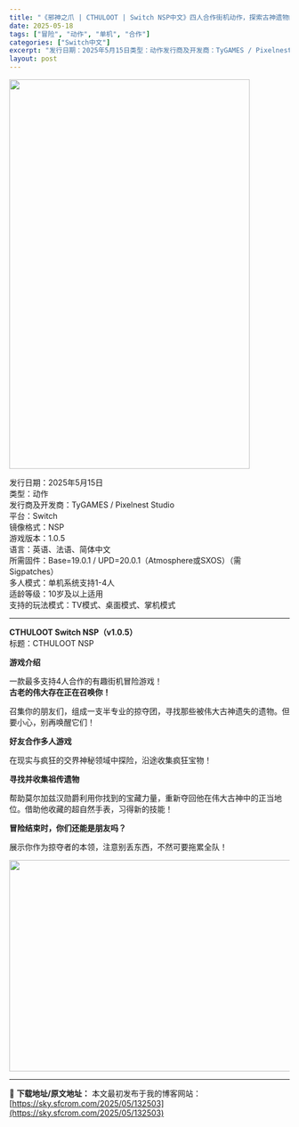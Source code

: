 ```yaml
---
title: "《邪神之爪 | CTHULOOT | Switch NSP中文》四人合作街机动作，探索古神遗物的疯狂冒险"
date: 2025-05-18
tags: ["冒险", "动作", "单机", "合作"]
categories: ["Switch中文"]
excerpt: "发行日期：2025年5月15日类型：动作发行商及开发商：TyGAMES / Pixelnest Studio平台：Switch镜像格式：NSP游戏版本：1.0.5语言：英语、法语、简体中文所需固件：Base=19.0.1 / UPD=20.0.1（Atmosphere或SXOS）（需Sigpatch&hellip;"
layout: post
---
```


<img class="aligncenter size-full wp-image-132505" src="https://sky.sfcrom.com/wp-content/uploads/2025/05/2025051808203076.webp" alt="" width="432" height="700" />
<p class="" data-start="0" data-end="235">发行日期：2025年5月15日<br data-start="15" data-end="18" />类型：动作<br data-start="23" data-end="26" />发行商及开发商：TyGAMES / Pixelnest Studio<br data-start="60" data-end="63" />平台：Switch<br data-start="72" data-end="75" />镜像格式：NSP<br data-start="83" data-end="86" />游戏版本：1.0.5<br data-start="96" data-end="99" />语言：英语、法语、简体中文<br data-start="112" data-end="115" />所需固件：Base=19.0.1 / UPD=20.0.1（Atmosphere或SXOS）（需Sigpatches）<br data-start="174" data-end="177" />多人模式：单机系统支持1-4人<br data-start="192" data-end="195" />适龄等级：10岁及以上适用<br data-start="208" data-end="211" />支持的玩法模式：TV模式、桌面模式、掌机模式</p>


<hr class="" data-start="237" data-end="240" />
<p class="" data-start="242" data-end="291"><strong data-start="242" data-end="273">CTHULOOT Switch NSP（v1.0.5）</strong><br data-start="273" data-end="276" />标题：CTHULOOT NSP</p>
<p class="" data-start="293" data-end="301"><strong data-start="293" data-end="301">游戏介绍</strong></p>
<p class="" data-start="303" data-end="343">一款最多支持4人合作的有趣街机冒险游戏！<br data-start="323" data-end="326" /><strong data-start="326" data-end="343">古老的伟大存在正在召唤你！</strong></p>
<p class="" data-start="345" data-end="392">召集你的朋友们，组成一支半专业的掠夺团，寻找那些被伟大古神遗失的遗物。但要小心，别再唤醒它们！</p>
<p class="" data-start="394" data-end="406"><strong data-start="394" data-end="406">好友合作多人游戏</strong></p>
<p class="" data-start="408" data-end="434">在现实与疯狂的交界神秘领域中探险，沿途收集疯狂宝物！</p>
<p class="" data-start="436" data-end="449"><strong data-start="436" data-end="449">寻找并收集祖传遗物</strong></p>
<p class="" data-start="451" data-end="507">帮助莫尔加兹汉勋爵利用你找到的宝藏力量，重新夺回他在伟大古神中的正当地位。借助他收藏的超自然手表，习得新的技能！</p>
<p class="" data-start="509" data-end="528"><strong data-start="509" data-end="528">冒险结束时，你们还能是朋友吗？</strong></p>
<p class="" data-start="530" data-end="558">展示你作为掠夺者的本领，注意别丢东西，不然可要拖累全队！</p>
<img class="aligncenter size-full wp-image-132504" src="https://sky.sfcrom.com/wp-content/uploads/2025/05/2025051808202980.webp" alt="" width="676" height="380" />

---
📖 **下载地址/原文地址：** 本文最初发布于我的博客网站：[https://sky.sfcrom.com/2025/05/132503](https://sky.sfcrom.com/2025/05/132503)
